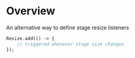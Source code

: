 # Overview

An alternative way to define stage resize listeners

```haxe
Resize.add(() -> {
	// triggered whenever stage size changes
});
```

